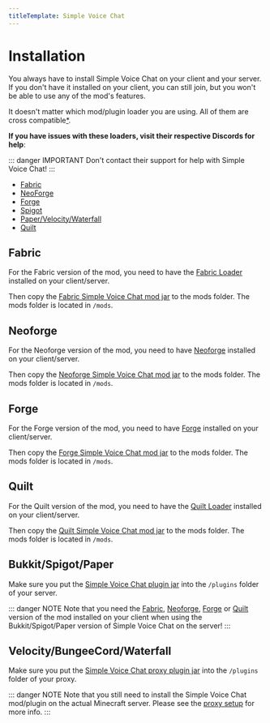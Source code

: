 ```yaml
---
titleTemplate: Simple Voice Chat
---
```


# Installation

You always have to install Simple Voice Chat on your client and your server.
If you don't have it installed on your client, you can still join, but you won't be able to use any of the mod's features.

It doesn't matter which mod/plugin loader you are using. All of them are cross compatible[*](compatibility#compatibility-between-mod-plugin-loaders).

**If you have issues with these loaders, visit their respective Discords for help**:

::: danger IMPORTANT
Don't contact their support for help with Simple Voice Chat!
:::

- [Fabric](https://discord.gg/v6v4pMv)
- [NeoForge](https://discord.gg/UvedJ9m)
- [Forge](https://discord.minecraftforge.net)
- [Spigot](https://discord.gg/spigotmc)
- [Paper/Velocity/Waterfall](https://discord.gg/papermc)
- [Quilt](https://discord.gg/M7GpuyTBvy)


## Fabric

For the Fabric version of the mod, you need to have the [Fabric Loader](https://fabricmc.net/use/) installed on your client/server.

Then copy the [Fabric Simple Voice Chat mod jar](https://modrinth.com/mod/simple-voice-chat/versions?l=fabric) to the mods folder. The mods folder is located in `/mods`.


## Neoforge

For the Neoforge version of the mod, you need to have [Neoforge](https://neoforged.net/) installed on your client/server.

Then copy the [Neoforge Simple Voice Chat mod jar](https://modrinth.com/mod/simple-voice-chat/versions?l=neoforge) to the mods folder. The mods folder is located in `/mods`.


## Forge

For the Forge version of the mod, you need to have [Forge](https://files.minecraftforge.net/) installed on your client/server.

Then copy the [Forge Simple Voice Chat mod jar](https://modrinth.com/mod/simple-voice-chat/versions?l=forge) to the mods folder. The mods folder is located in `/mods`.


## Quilt

For the Quilt version of the mod, you need to have the [Quilt Loader](https://quiltmc.org/install/) installed on your client/server.

Then copy the [Quilt Simple Voice Chat mod jar](https://modrinth.com/mod/simple-voice-chat/versions?l=quilt) to the mods folder. The mods folder is located in `/mods`.


## Bukkit/Spigot/Paper

Make sure you put the [Simple Voice Chat plugin jar](https://modrinth.com/plugin/simple-voice-chat/versions?l=bukkit) into the `/plugins` folder of your server.

::: danger NOTE
Note that you need the [Fabric](#fabric), [Neoforge](#neoforge), [Forge](#forge) or [Quilt](#quilt) version of the mod installed on your client when using the Bukkit/Spigot/Paper version of Simple Voice Chat on the server!
:::

## Velocity/BungeeCord/Waterfall

Make sure you put the [Simple Voice Chat proxy plugin jar](https://modrinth.com/plugin/simple-voice-chat/versions?l=waterfall&l=bungeecord&l=velocity) into the `/plugins` folder of your proxy.

::: danger NOTE
Note that you still need to install the Simple Voice Chat mod/plugin on the actual Minecraft server.
Please see the [proxy setup](proxy_setup) for more info.
:::

<ClientOnly>
    <WikiTracker name="installation"/>
</ClientOnly>
